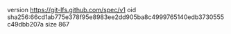 version https://git-lfs.github.com/spec/v1
oid sha256:66cd1ab775e378f95e8983ee2dd905ba8c4999765140edb3730555c49dbb207a
size 867
